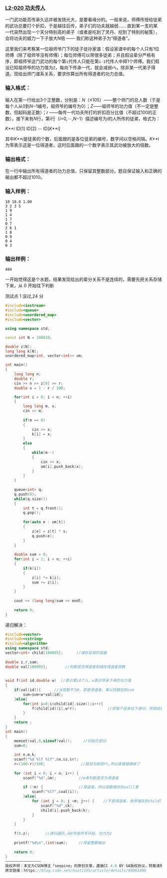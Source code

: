 ### [**L2-020 功夫传人**](https://pintia.cn/problem-sets/994805046380707840/problems/994805059118809088)



一门武功能否传承久远并被发扬光大，是要看缘分的。一般来说，师傅传授给徒弟的武功总要打个折扣，于是越往后传，弟子们的功夫就越弱…… 直到某一支的某一代突然出现一个天分特别高的弟子（或者是吃到了灵丹、挖到了特别的秘笈），会将功夫的威力一下子放大N倍 —— 我们称这种弟子为“得道者”。

这里我们来考察某一位祖师爷门下的徒子徒孙家谱：假设家谱中的每个人只有1位师傅（除了祖师爷没有师傅）；每位师傅可以带很多徒弟；并且假设辈分严格有序，即祖师爷这门武功的每个第`i`代传人只能在第`i-1`代传人中拜1个师傅。我们假设已知祖师爷的功力值为`Z`，每向下传承一代，就会减弱`r%`，除非某一代弟子得道。现给出师门谱系关系，要求你算出所有得道者的功力总值。

### 输入格式：

输入在第一行给出3个正整数，分别是：*N*（≤105）——整个师门的总人数（于是每个人从0到*N*−1编号，祖师爷的编号为0）；*Z*——祖师爷的功力值（不一定是整数，但起码是正数）；*r* ——每传一代功夫所打的折扣百分比值（不超过100的正数）。接下来有*N*行，第*i*行（*i*=0,⋯,*N*−1）描述编号为*i*的人所传的徒弟，格式为：

*K**i* ID[1] ID[2] ⋯ ID[*K**i*]

其中*K**i*是徒弟的个数，后面跟的是各位徒弟的编号，数字间以空格间隔。*K**i*为零表示这是一位得道者，这时后面跟的一个数字表示其武功被放大的倍数。

### 输出格式：

在一行中输出所有得道者的功力总值，只保留其整数部分。题目保证输入和正确的输出都不超过1010。

### 输入样例：

```in
10 18.0 1.00
3 2 3 5
1 9
1 4
1 7
0 7
2 6 1
1 8
0 9
0 4
0 3
```

### 输出样例：

```out
404
```



一开始觉得这是个水题，结果发现给出的辈分关系不是连续的，需要先把关系存储下来，从 0 开始往下判断

测试点 1 没过,24 分

```cpp
#include<iostream>
#include<queue>
#include<unordered_map>
#include<vector>

using namespace std;

const int N = 100010;

double z[N];
long long k[N];
unordered_map<int, vector<int>> um;

int main()
{
    long long n;
    double r;
    cin >> n >> z[0] >> r;
    double s = 1 - r / 100;

    for(int i = 0; i < n; ++i)
    {
        long long m, x;
        cin >> m;
        
        if(m == 0)
        {
            cin >> x;
            k[i] = x;
        }
        else 
        {
            while(m--)
            {
                cin >> x;
                um[i].push_back(x);
            }
        }
    }
    
    queue<int> q;
    q.push(0);
    while(q.size())
    {
        int t = q.front();
        q.pop();
        
        for(auto e : um[t])
        {
            z[e] = z[t] * s;
            q.push(e);
        }
    }
    
    double sum = 0;
    for(int i = 1; i < n; ++i)
    {
        if(k[i]) 
        {
            z[i] *= k[i];
            sum += z[i];
        }
    }
    
    cout << (long long)sum << endl;
    
    return 0;
}
```



递归解决：

```cpp
#include<vector>
#include<cstring>
#include<algorithm>
using namespace std;
vector<int> child[100005];      //储存徒弟的容器
 
double z,r,sum;
double val[100005];        //判断是否得道者和储存得道者倍数
 
 
void f(int id,double w)  //表示第id个人，w表示传承下来的功力值
{
	if(val[id]){      //当倍数不为0，即是得道者，乘以倍数加到sum
		sum=sum+w*val[id];
	}else{
		for(int i=0;i<child[id].size();i++){
			f(child[id][i],w*r);              //把每个徒弟往下递归，传授给徒弟的功力值为w*r
		}
	}
	return ;
}
int main()
{
	memset(val,0,sizeof(val));     //初始化部分
	sum=0;
	
	int n,m,k;
	scanf("%d %lf %lf",&n,&z,&r);
	r=(100-r)/100;                //题目为削弱r%,所以直接替换掉了
	
	for (int i = 0; i < n; i++) {
		scanf("%d",&m);          //m来判断是否为得道者
		
		if (!m) {                //得道者，所以倍数储存到val[]里
			scanf("%lf",&val[i]);
		}else{
			for (int j = 0; j <m; j++) {    //不是得道者，依序储存到child[]容器里
				scanf("%d",&k);
				child[i].push_back(k);
			}
		}
	}
	
	f(0,z);       //递归遍历,从0号祖师爷开始，功力为z
	
	printf("%d\n",(int)sum);     //保留整数输出
 
	return 0;
}
————————————————
版权声明：本文为CSDN博主「seepine」的原创文章，遵循CC 4.0 BY-SA版权协议，转载请附上原文出处链接及本声明。
原文链接：https://blog.csdn.net/hsst1105/article/details/68063300
```

